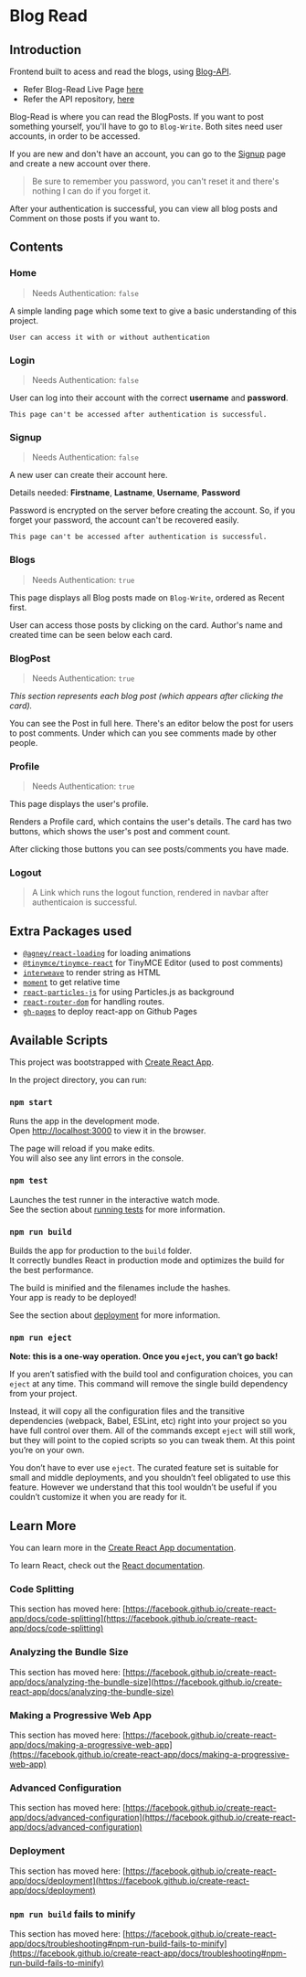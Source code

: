 # Blog Read

## Introduction

Frontend built to acess and read the blogs, using [Blog-API](https://clumsy-blog.herokuapp.com/).

- Refer Blog-Read Live Page [here](https://clumsynite.github.io/blog-read/)
- Refer the API repository, [here](https://github.com/Clumsynite/blog-api)

Blog-Read is where you can read the BlogPosts. If you want to post something yourself, you'll have to go to `Blog-Write`.
Both sites need user accounts, in order to be accessed.

If you are new and don't have an account, you can go to the [Signup](https://clumsynite.github.io/blog-read/#/signup) page and create a new account over there.

> Be sure to remember you password, you can't reset it and there's nothing I can do if you forget it.

After your authentication is successful, you can view all blog posts and Comment on those posts if you want to.

## Contents

### Home

> Needs Authentication: `false`

A simple landing page which some text to give a basic understanding of this project.

`User can access it with or without authentication`

### Login

> Needs Authentication: `false`

User can log into their account with the correct **username** and **password**.

`This page can't be accessed after authentication is successful.`

### Signup

> Needs Authentication: `false`

A new user can create their account here.

Details needed:
**Firstname**, **Lastname**, **Username**, **Password**

Password is encrypted on the server before creating the account. So, if you forget your password, the account can't be recovered easily.

`This page can't be accessed after authentication is successful.`

### Blogs

> Needs Authentication: `true`

This page displays all Blog posts made on `Blog-Write`, ordered as Recent first.

User can access those posts by clicking on the card. Author's name and created time can be seen below each card.

### BlogPost

> Needs Authentication: `true`

_This section represents each blog post (which appears after clicking the card)._

You can see the Post in full here.
There's an editor below the post for users to post comments.
Under which can you see comments made by other people.

### Profile

> Needs Authentication: `true`

This page displays the user's profile.

Renders a Profile card, which contains the user's details.
The card has two buttons, which shows the user's post and comment count.

After clicking those buttons you can see posts/comments you have made.

### Logout

> A Link which runs the logout function, rendered in navbar after authenticaion is successful.

## Extra Packages used

- [`@agney/react-loading`](https://github.com/agneym/react-loading) for loading animations
- [`@tinymce/tinymce-react`](https://github.com/tinymce/tinymce-react) for TinyMCE Editor (used to post comments)
- [`interweave`](https://github.com/milesj/interweave) to render string as HTML
- [`moment`](https://github.com/moment/moment) to get relative time
- [`react-particles-js`](https://github.com/Wufe/react-particles-js) for using Particles.js as background
- [`react-router-dom`](https://github.com/ReactTraining/react-router/tree/master/packages/react-router-dom) for handling routes.
- [`gh-pages`](https://github.com/tschaub/gh-pages) to deploy react-app on Github Pages

## Available Scripts

This project was bootstrapped with [Create React App](https://github.com/facebook/create-react-app).

In the project directory, you can run:

### `npm start`

Runs the app in the development mode.\
Open [http://localhost:3000](http://localhost:3000) to view it in the browser.

The page will reload if you make edits.\
You will also see any lint errors in the console.

### `npm test`

Launches the test runner in the interactive watch mode.\
See the section about [running tests](https://facebook.github.io/create-react-app/docs/running-tests) for more information.

### `npm run build`

Builds the app for production to the `build` folder.\
It correctly bundles React in production mode and optimizes the build for the best performance.

The build is minified and the filenames include the hashes.\
Your app is ready to be deployed!

See the section about [deployment](https://facebook.github.io/create-react-app/docs/deployment) for more information.

### `npm run eject`

**Note: this is a one-way operation. Once you `eject`, you can’t go back!**

If you aren’t satisfied with the build tool and configuration choices, you can `eject` at any time. This command will remove the single build dependency from your project.

Instead, it will copy all the configuration files and the transitive dependencies (webpack, Babel, ESLint, etc) right into your project so you have full control over them. All of the commands except `eject` will still work, but they will point to the copied scripts so you can tweak them. At this point you’re on your own.

You don’t have to ever use `eject`. The curated feature set is suitable for small and middle deployments, and you shouldn’t feel obligated to use this feature. However we understand that this tool wouldn’t be useful if you couldn’t customize it when you are ready for it.

## Learn More

You can learn more in the [Create React App documentation](https://facebook.github.io/create-react-app/docs/getting-started).

To learn React, check out the [React documentation](https://reactjs.org/).

### Code Splitting

This section has moved here: [https://facebook.github.io/create-react-app/docs/code-splitting](https://facebook.github.io/create-react-app/docs/code-splitting)

### Analyzing the Bundle Size

This section has moved here: [https://facebook.github.io/create-react-app/docs/analyzing-the-bundle-size](https://facebook.github.io/create-react-app/docs/analyzing-the-bundle-size)

### Making a Progressive Web App

This section has moved here: [https://facebook.github.io/create-react-app/docs/making-a-progressive-web-app](https://facebook.github.io/create-react-app/docs/making-a-progressive-web-app)

### Advanced Configuration

This section has moved here: [https://facebook.github.io/create-react-app/docs/advanced-configuration](https://facebook.github.io/create-react-app/docs/advanced-configuration)

### Deployment

This section has moved here: [https://facebook.github.io/create-react-app/docs/deployment](https://facebook.github.io/create-react-app/docs/deployment)

### `npm run build` fails to minify

This section has moved here: [https://facebook.github.io/create-react-app/docs/troubleshooting#npm-run-build-fails-to-minify](https://facebook.github.io/create-react-app/docs/troubleshooting#npm-run-build-fails-to-minify)
